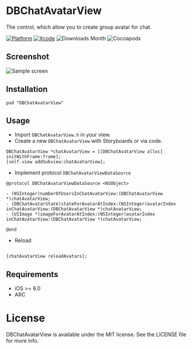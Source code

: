 # DBChatAvatarView

The control, which allow you to create group avatar for chat.


[![Platform](https://img.shields.io/badge/platform-iOS%20%7C%20watchOS%20%7C%20tvOS%20%7C%20macOS-lightgrey.svg)](https://github.com/dibelogrivaya/DBChatAvatarView)
[![Xcode](https://img.shields.io/badge/Xcode-9.0-blue.svg)](https://developer.apple.com/xcode)
![Downloads Month](https://img.shields.io/cocoapods/dm/DBChatAvatarView.svg)
![Cocoapods](https://cocoapod-badges.herokuapp.com/v/HexColors/badge.png)

## Screenshot

![Sample screen](https://github.com/medinaonly/DBChatAvatarSample/blob/master/Screens/SampleScreen.png)


## Installation

```objc
pod "DBChatAvatarView" 
```

## Usage

* Import `DBChatAvatarView.h` in your view.
* Create a new `DBChatAvatarView` with Storyboards or via code.

```objc
DBChatAvatarView *chatAvatarView = [[DBChatAvatarView alloc] initWithFrame:frame];
[self.view addSubview:chatAvatarView];
```

* Implement protocol `DBChatAvatarViewDataSource`

```objc
@protocol DBChatAvatarViewDataSource <NSObject>

- (NSInteger)numberOfUsersInChatAvatarView:(DBChatAvatarView *)chatAvatarView;
- (DBChatAvatarState)stateForAvatarAtIndex:(NSInteger)avatarIndex inChatAvatarView:(DBChatAvatarView *)chatAvatarView;
- (UIImage *)imageForAvatarAtIndex:(NSInteger)avatarIndex inChatAvatarView:(DBChatAvatarView *)chatAvatarView;

@end

```

* Reload

```objc

[chatAvatarView reloadAvatars];

```

## Requirements

- iOS >= 8.0
- ARC

# License

DBChatAvatarView is available under the MIT license. See the LICENSE file for more info.
